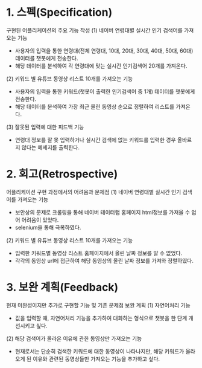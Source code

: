 # 1. 스펙(Specification)

구현된 어플리케이션의 주요 기능 작성
(1) 네이버 연령대별 실시간 인기 검색어를 가져오는 기능
  - 사용자의 입력을 통한 연령대(전체 연령대, 10대, 20대, 30대, 40대, 50대, 60대) 데이터를 챗봇에게 전송한다.
  - 해당 데이터를 분석하여 각 연령대에 맞는 실시간 인기검색어 20개를 가져온다.
  
(2) 키워드 별 유튜브 동영상 리스트 10개를 가져오는 기능
  - 사용자의 입력을 통한 키워드(챗봇이 출력한 인기검색어 중 1개) 데이터를 챗봇에게 전송한다.
  - 해당 데이터를 분석하여 가장 최근 올린 동영상 순으로 정렬하여 리스트를 가져온다.
  
(3) 잘못된 입력에 대한 피드백 기능
  - 연령대 정보를 잘 못 입력하거나 실시간 검색에 없는 키워드를 입력한 경우 올바르지 않다는 메세지를 출력한다.
  
# 2. 회고(Retrospective)

어플리케이션 구현 과정에서의 어려움과 문제점
(1) 네이버 연령대별 실시간 인기 검색어를 가져오는 기능
  - 보안상의 문제로 크롤링을 통해 네이버 테이터랩 홈페이지 html정보를 가져올 수 업어 어려움이 있었다.
  - selenium을 통해 극복하였다.
  
(2) 키워드 별 유튜브 동영상 리스트 10개를 가져오는 기능
  - 입력한 키워드별 동영상 리스트 홈페이지에서 올린 날짜 정보를 알 수 없었다.
  - 각각의 동영상 url에 접근하여 해당 동영상의 올린 날짜 정보를 가져와 정렬하였다.
  
# 3. 보완 계획(Feedback)

현재 미완성이지만 추가로 구현할 기능 및 기존 문제점 보완 계획
(1) 자연어처리 기능
  - 값을 입력할 때, 자연어처리 기능을 추가하여 대화하는 형식으로 챗봇을 한 단계 개선시키고 싶다.
  
(2) 해당 검색어가 올라온 이유에 관한 동영상만 가져오는 기능
  - 현재로서는 단순히 검색한 키워드에 대한 동영상이 나타나지만, 해당 키워드가 올라오게 된 이유와 관련된 동영상들만 가져오는 기능을 추가하고 싶다.
